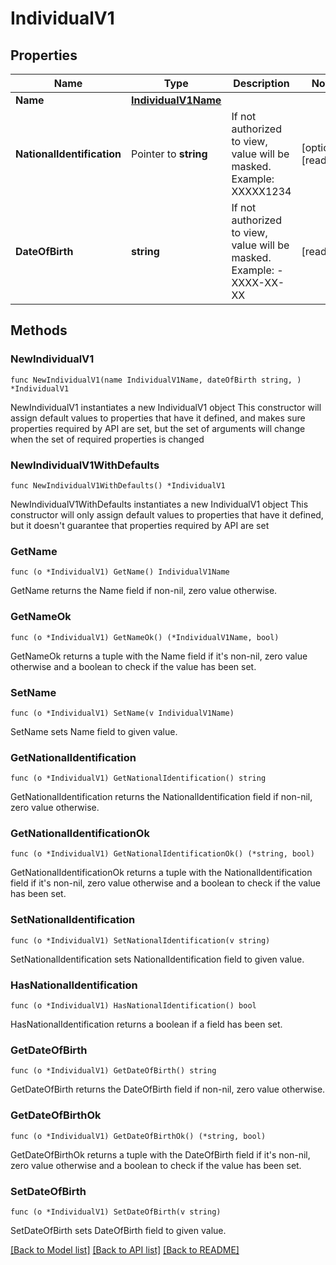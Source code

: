 # IndividualV1

## Properties

Name | Type | Description | Notes
------------ | ------------- | ------------- | -------------
**Name** | [**IndividualV1Name**](IndividualV1_name.md) |  | 
**NationalIdentification** | Pointer to **string** | If not authorized to view, value will be masked. Example: XXXXX1234 | [optional] [readonly] 
**DateOfBirth** | **string** | If not authorized to view, value will be masked. Example: - XXXX-XX-XX | [readonly] 

## Methods

### NewIndividualV1

`func NewIndividualV1(name IndividualV1Name, dateOfBirth string, ) *IndividualV1`

NewIndividualV1 instantiates a new IndividualV1 object
This constructor will assign default values to properties that have it defined,
and makes sure properties required by API are set, but the set of arguments
will change when the set of required properties is changed

### NewIndividualV1WithDefaults

`func NewIndividualV1WithDefaults() *IndividualV1`

NewIndividualV1WithDefaults instantiates a new IndividualV1 object
This constructor will only assign default values to properties that have it defined,
but it doesn't guarantee that properties required by API are set

### GetName

`func (o *IndividualV1) GetName() IndividualV1Name`

GetName returns the Name field if non-nil, zero value otherwise.

### GetNameOk

`func (o *IndividualV1) GetNameOk() (*IndividualV1Name, bool)`

GetNameOk returns a tuple with the Name field if it's non-nil, zero value otherwise
and a boolean to check if the value has been set.

### SetName

`func (o *IndividualV1) SetName(v IndividualV1Name)`

SetName sets Name field to given value.


### GetNationalIdentification

`func (o *IndividualV1) GetNationalIdentification() string`

GetNationalIdentification returns the NationalIdentification field if non-nil, zero value otherwise.

### GetNationalIdentificationOk

`func (o *IndividualV1) GetNationalIdentificationOk() (*string, bool)`

GetNationalIdentificationOk returns a tuple with the NationalIdentification field if it's non-nil, zero value otherwise
and a boolean to check if the value has been set.

### SetNationalIdentification

`func (o *IndividualV1) SetNationalIdentification(v string)`

SetNationalIdentification sets NationalIdentification field to given value.

### HasNationalIdentification

`func (o *IndividualV1) HasNationalIdentification() bool`

HasNationalIdentification returns a boolean if a field has been set.

### GetDateOfBirth

`func (o *IndividualV1) GetDateOfBirth() string`

GetDateOfBirth returns the DateOfBirth field if non-nil, zero value otherwise.

### GetDateOfBirthOk

`func (o *IndividualV1) GetDateOfBirthOk() (*string, bool)`

GetDateOfBirthOk returns a tuple with the DateOfBirth field if it's non-nil, zero value otherwise
and a boolean to check if the value has been set.

### SetDateOfBirth

`func (o *IndividualV1) SetDateOfBirth(v string)`

SetDateOfBirth sets DateOfBirth field to given value.



[[Back to Model list]](../README.md#documentation-for-models) [[Back to API list]](../README.md#documentation-for-api-endpoints) [[Back to README]](../README.md)


